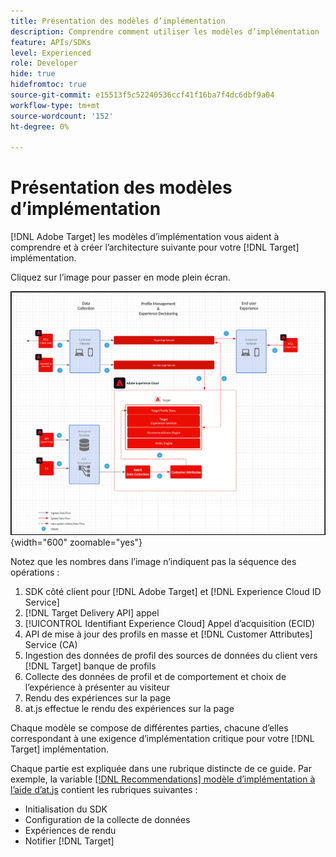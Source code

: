 ```yaml
---
title: Présentation des modèles d’implémentation
description: Comprendre comment utiliser les modèles d’implémentation
feature: APIs/SDKs
level: Experienced
role: Developer
hide: true
hidefromtoc: true
source-git-commit: e15513f5c52240536ccf41f16ba7f4dc6dbf9a04
workflow-type: tm+mt
source-wordcount: '152'
ht-degree: 0%

---
```


# Présentation des modèles d’implémentation

[!DNL Adobe Target] les modèles d’implémentation vous aident à comprendre et à créer l’architecture suivante pour votre [!DNL Target] implémentation.

Cliquez sur l’image pour passer en mode plein écran.

![Diagramme d’architecture Adobe Target](/help/dev/patterns/assets/architecture-chart.png){width="600" zoomable="yes"}

Notez que les nombres dans l’image n’indiquent pas la séquence des opérations :

1. SDK côté client pour [!DNL Adobe Target] et [!DNL Experience Cloud ID Service]
1. [!DNL Target Delivery API] appel
1. [!UICONTROL Identifiant Experience Cloud] Appel d’acquisition (ECID)
1. API de mise à jour des profils en masse et [!DNL Customer Attributes] Service (CA)
1. Ingestion des données de profil des sources de données du client vers [!DNL Target] banque de profils
1. Collecte des données de profil et de comportement et choix de l’expérience à présenter au visiteur
1. Rendu des expériences sur la page
1. at.js effectue le rendu des expériences sur la page

Chaque modèle se compose de différentes parties, chacune d’elles correspondant à une exigence d’implémentation critique pour votre [!DNL Target] implémentation.

Chaque partie est expliquée dans une rubrique distincte de ce guide. Par exemple, la variable [[!DNL Recommendations] modèle d’implémentation à l’aide d’at.js](/help/dev/patterns/recs-atjs/recs-implementation-pattern-atjs.md) contient les rubriques suivantes :

* Initialisation du SDK
* Configuration de la collecte de données
* Expériences de rendu
* Notifier [!DNL Target]

